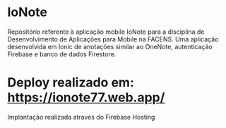 # IoNote
Repositório referente à aplicação mobile IoNote para a disciplina de Desenvolvimento de Aplicações para Mobile na FACENS.
Uma aplicação desenvolvida em Ionic de anotações similar ao OneNote, autenticação Firebase e banco de dados Firestore.

# Deploy realizado em: https://ionote77.web.app/
Implantação realizada através do Firebase Hosting

